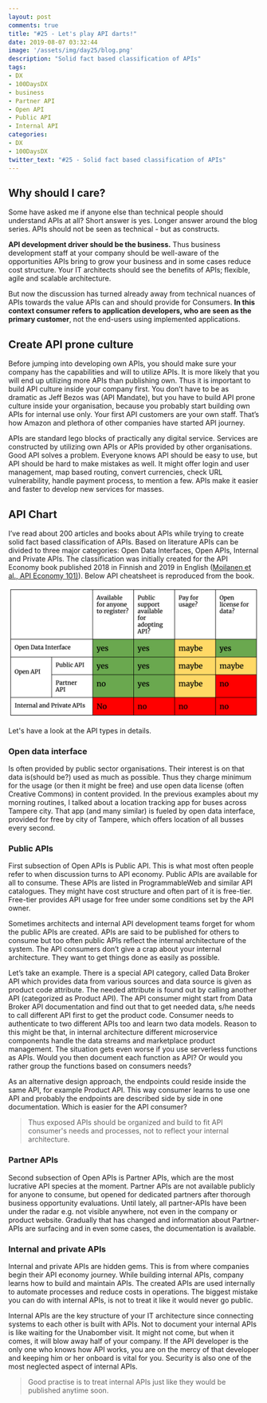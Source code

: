 ```yaml
---
layout: post
comments: true
title: "#25 - Let's play API darts!"
date: 2019-08-07 03:32:44
image: '/assets/img/day25/blog.png'
description: "Solid fact based classification of APIs"
tags:
- DX 
- 100DaysDX
- business
- Partner API
- Open API 
- Public API
- Internal API
categories:
- DX
- 100DaysDX
twitter_text: "#25 - Solid fact based classification of APIs"
---
```


## Why should I care?

Some have asked me if anyone else than technical people should understand APIs at all? Short answer is yes. Longer answer around the blog series. APIs should not be seen as technical - but as constructs. 

**API development driver should be the business.** Thus business development staff at your company should be well-aware of the opportunities APIs bring to grow your business and in some cases reduce cost structure. Your IT architects should see the benefits of APIs; flexible, agile and scalable architecture. 

But now the discussion has turned already away from technical nuances of APIs towards the value APIs can and should provide for Consumers. **In this context consumer refers to application developers, who are seen as the primary customer**, not the end-users using implemented applications.

## Create API prone culture

Before jumping into developing own APIs, you should make sure your company has the capabilities and will to utilize APIs. It is more likely that you will end up utilizing more APIs than publishing own. Thus it is important to build API culture inside your company first. You don’t have to be as dramatic as Jeff Bezos was (API Mandate), but you have to build API prone culture inside your organisation, because you probably start building own APIs for internal use only. Your first API customers are your own staff. That’s how Amazon and plethora of other companies have started API journey. 

APIs are standard lego blocks of practically any digital service. Services are constructed by utilizing own APIs or APIs provided by other organisations. Good API solves a problem. Everyone knows API should be easy to use, but API should be hard to make mistakes as well. It might offer login and user management, map based routing, convert currencies, check URL vulnerability, handle payment process, to mention a few. APIs make it easier and faster to develop new services for masses. 

## API Chart

I’ve read about 200 articles and books about APIs while trying to create solid fact based classification of APIs. Based on literature APIs can be divided to three major categories: Open Data Interfaces, Open APIs, Internal and Private APIs. The classification was initially created for the API Economy book published 2018 in Finnish and 2019 in English ([Moilanen et al., API Economy 101)](https://www.amazon.com/API-Economy-101-Jarkko-Moilanen/dp/9528008496)). Below API cheatsheet is reproduced from the book. 

<img itemprop="image" src="/assets/img/day25/api-chart.png" alt="{{site.name}}">

Let's have a look at the API types in details. 

### Open data interface 

Is often provided by public sector organisations. Their interest is on that data is(should be?) used as much as possible. Thus they charge minimum for the usage (or then it might be free) and use open data license (often Creative Commons) in content provided. In the previous examples about my morning routines, I talked about a location tracking app for buses across Tampere city. That app (and many similar) is fueled by open data interface, provided for free by city of Tampere, which offers location of all busses every second.  

### Public APIs

First subsection of Open APIs is Public API. This is what most often people refer to when discussion turns to API economy. Public APIs are available for all to consume. These APIs are listed in ProgrammableWeb and similar API catalogues. They might have cost structure and often part of it is free-tier. Free-tier provides API usage for free under some conditions set by the API owner. 

Sometimes architects and internal API development teams forget for whom the public APIs are created. APIs are said to be published for others to consume but too often public APIs reflect the internal architecture of the system. The API consumers don’t give a crap about your internal architecture. They want to get things done as easily as possible. 

Let’s take an example.  There is a special API category, called Data Broker API which provides data from various sources and data source is given as product code attribute. The needed attribute is found out by calling another API (categorized as Product API). The API consumer might start from Data Broker API documentation and find out that to get needed data, s/he needs to call different API first to get the product code. Consumer needs to authenticate to two different APIs too and learn two data models. Reason to this might be that, in internal architecture different microservice components handle the data streams and marketplace product management. The situation gets even worse if you use serverless functions as APIs. Would you then document each function as API? Or would you rather group the functions based on consumers needs? 

As an alternative design approach, the endpoints could reside inside the same API, for example Product API. This way consumer learns to use one API and probably the endpoints are described side by side in one documentation. Which is easier for the API consumer?   

<blockquote>Thus exposed APIs should be organized and build to fit API consumer's needs and processes, not to reflect your internal architecture.</blockquote> 

### Partner APIs

Second subsection of Open APIs is Partner APIs, which are the most lucrative API species at the moment. Partner APIs are not available publicly for anyone to consume, but opened for dedicated partners after thorough business opportunity evaluations. Until lately, all partner-APIs have been under the radar e.g. not visible anywhere, not even in the company or product website. Gradually that has changed and information about Partner-APIs are surfacing and in even some cases, the documentation is available. 


### Internal and private APIs

Internal and private APIs are hidden gems. This is from where companies begin their API economy journey. While building internal APIs, company learns how to build and maintain APIs. The created APIs are used internally to automate processes and reduce costs in operations. The biggest mistake you can do with internal APIs, is not to treat it like it would never go public. 

Internal APIs are the key structure of your IT architecture since connecting systems to each other is built with APIs. Not to document your internal APIs is like waiting for the Unabomber visit. It might not come, but when it comes, it will blow away half of your company. If the API developer is the only one who knows how API works, you are on the mercy of that developer and keeping him or her onboard is vital for you. Security is also one of the most neglected aspect of internal APIs. 

<blockquote>Good practise is to treat internal APIs just like they would be published anytime soon.</blockquote>  